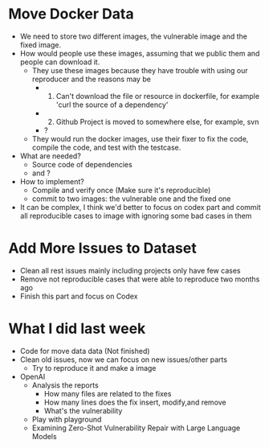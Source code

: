 # Move Docker Data

- We need to store two different images, the vulnerable image and the fixed image.
- How would people use these images, assuming that we public them and people can download it.
    - They use these images because they have trouble with using our reproducer and the reasons may be
        - 1. Can't download the file or resource in dockerfile, for example 'curl the source of a dependency'
        - 2. Github Project is moved to somewhere else, for example, svn
        - ?
    - They would run the docker images, use their fixer to fix the code, compile the code, and test with the testcase.
- What are needed?
    - Source code of dependencies
    - and ?
- How to implement?
    - Compile and verify once (Make sure it's reproducible)
    - commit to two images: the vulnerable one and the fixed one
- It can be complex, I think we'd better to focus on codex part and commit all reproducible cases to image with ignoring some bad cases in them

# Add More Issues to Dataset

- Clean all rest issues mainly including projects only have few cases
- Remove not reproducible cases that were able to reproduce two months ago
- Finish this part and focus on Codex


# What I did last week
- Code for move data data (Not finished)
- Clean old issues, now we can focus on new issues/other parts
    - Try to reproduce it and make a image
- OpenAI
    - Analysis the reports
        - How many files are related to the fixes
        - How many lines does the fix insert, modify,and remove
        - What's the vulnerability
    - Play with playground
    - Examining Zero-Shot Vulnerability Repair with Large Language Models
    
        